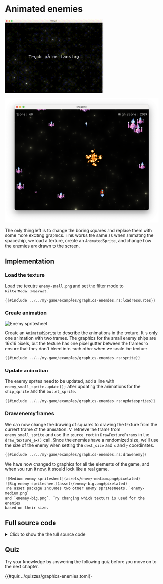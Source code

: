 # Animated enemies

<div class="noprint">

![Screenshot](images/screenshots-web/graphics-enemies.gif#center)

</div>
<div class="onlyprint">

![Screenshot](images/screenshots-print/graphics-enemies.png#center)

</div>

The only thing left is to change the boring squares and replace them with some
more exciting graphics. This works the same as when animating the spaceship,
we load a texture, create an `AnimatedSprite`, and change how the enemies are
drawn to the screen.

## Implementation

### Load the texture

Load the texutre `enemy-small.png` and set the filter mode to
`FilterMode::Nearest`.

```rust [hl,1-4]
{{#include ../../my-game/examples/graphics-enemies.rs:loadresources}}
```

### Create animation

![Enemy spritesheet](assets/enemy-small.png#pixelated)

Create an `AnimatedSprite` to describe the animations in the texture. It is
only one animation with two frames. The graphics for the small enemy ships are
16x16 pixels, but the texture has one pixel gutter between the frames to
ensure that they don't bleed into each other when we scale the texture.

```rust
{{#include ../../my-game/examples/graphics-enemies.rs:sprite}}
```

### Update animation

The enemy sprites need to be updated, add a line with
`enemy_small_sprite.update();` after updating the animations for the
`ship_sprite` and the `bullet_sprite`.

```rust [hl,3]
{{#include ../../my-game/examples/graphics-enemies.rs:updatesprites}}
```

### Draw enemy frames

We can now change the drawing of squares to drawing the texture from the
current frame of the animation. Vi retrieve the frame from
`enemy_small_sprite` and use the `source_rect` in `DrawTextureParams` in the
`draw_texture_ex()` call. Since the enemies have a randomized size, we'll use
the size of the enemy when setting the `dest_size` and `x` and `y`
coordinates.

```rust [hl,1,3-13]
{{#include ../../my-game/examples/graphics-enemies.rs:drawenemy}}
```

We have now changed to graphics for all the elements of the game, and when you
run it now, it should look like a real game.

```admonish tip title="Challenge: Different enemies" class="challenge"
![Medium enemy spritesheet](assets/enemy-medium.png#pixelated)
![Big enemy spritesheet](assets/enemy-big.png#pixelated)
The asset package includes two other enemy spritesheets, `enemy-medium.png`
and `enemey-big.png`. Try changing which texture is used for the enemies
based on their size.
```

<div class="noprint">

## Full source code

<details>
  <summary>Click to show the the full source code</summary>

```rust
{{#include ../../my-game/examples/graphics-enemies.rs:all}}
```
</details>
</div>

<div class="noprint">

## Quiz

Try your knowledge by answering the following quiz before you move on to the
next chapter.

{{#quiz ../quizzes/graphics-enemies.toml}}

</div>
